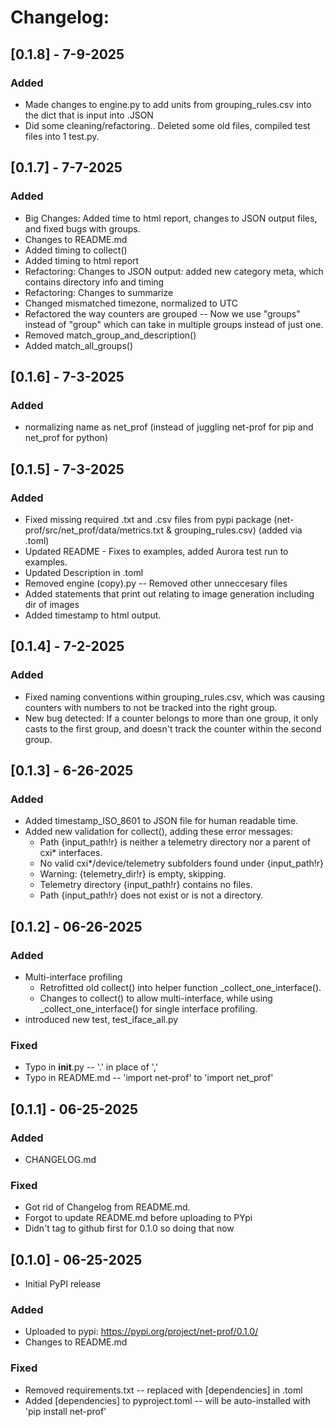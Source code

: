 # Changelog:
## [0.1.8] - 7-9-2025
### Added
- Made changes to engine.py to add units from grouping_rules.csv into the dict that is input into .JSON
- Did some cleaning/refactoring.. Deleted some old files, compiled test files into 1 test.py.

## [0.1.7] - 7-7-2025
### Added
- Big Changes: Added time to html report, changes to JSON output files, and fixed bugs with groups.
- Changes to README.md
- Added timing to collect()
- Added timing to html report
- Refactoring: Changes to JSON output: added new category meta, which contains directory info and timing
- Refactoring: Changes to summarize
- Changed mismatched timezone, normalized to UTC
- Refactored the way counters are grouped -- Now we use "groups" instead of "group" which can take in multiple groups instead of just one.
- Removed match_group_and_description()
- Added match_all_groups()

## [0.1.6] - 7-3-2025
### Added
- normalizing name as net_prof (instead of juggling net-prof for pip and net_prof for python)

## [0.1.5] - 7-3-2025
### Added
- Fixed missing required .txt and .csv files from pypi package (net-prof/src/net_prof/data/metrics.txt & grouping_rules.csv) (added via .toml)
- Updated README - Fixes to examples, added Aurora test run to examples.
- Updated Description in .toml
- Removed engine (copy).py -- Removed other unneccesary files
- Added statements that print out relating to image generation including dir of images
- Added timestamp to html output.


## [0.1.4] - 7-2-2025
### Added
- Fixed naming conventions within grouping_rules.csv, which was causing counters with numbers to not be tracked into the right group.
- New bug detected: If a counter belongs to more than one group, it only casts to the first group, and doesn't track the counter within the second group.

## [0.1.3] - 6-26-2025
### Added
- Added timestamp_ISO_8601 to JSON file for human readable time.
- Added new validation for collect(), adding these error messages:
    - Path {input_path!r} is neither a telemetry directory nor a parent of cxi* interfaces.
    - No valid cxi*/device/telemetry subfolders found under {input_path!r}
    - Warning: {telemetry_dir!r} is empty, skipping. 
    - Telemetry directory {input_path!r} contains no files.
    - Path {input_path!r} does not exist or is not a directory.

## [0.1.2] - 06-26-2025
### Added
- Multi-interface profiling
    - Retrofitted old collect() into helper function _collect_one_interface().
    - Changes to collect() to allow multi-interface, while using _collect_one_interface() for single interface profiling.
- introduced new test, test_iface_all.py

### Fixed
- Typo in __init__.py -- '.' in place of ','
- Typo in README.md -- 'import net-prof' to 'import net_prof'

## [0.1.1] - 06-25-2025
### Added
- CHANGELOG.md

### Fixed
- Got rid of Changelog from README.md.
- Forgot to update README.md before uploading to PYpi
- Didn't tag to github first for 0.1.0 so doing that now



## [0.1.0] - 06-25-2025
- Initial PyPI release
### Added
- Uploaded to pypi: https://pypi.org/project/net-prof/0.1.0/
- Changes to README.md

### Fixed
- Removed requirements.txt -- replaced with [dependencies] in .toml
- Added [dependencies] to pyproject.toml -- will be auto-installed with 'pip install net-prof'

